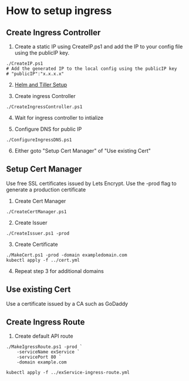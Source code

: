 # How to setup ingress


## Create Ingress Controller

1. Create a static IP using CreateIP.ps1 and add the IP to your config file using the publicIP key.
```
./CreateIP.ps1
# Add the generated IP to the local config using the publicIP key
# "publicIP":"x.x.x.x"
```

2. [Helm and Tiller Setup](./HelmSetup.md)

3. Create ingress Controller
```
./CreateIngressController.ps1
```
4. Wait for ingress controller to intialize

5. Configure DNS for public IP
```
./ConfigureIngressDNS.ps1
```
6. Either goto "Setup Cert Manager" of "Use existing Cert"


## Setup Cert Manager
Use free SSL certificates issued by Lets Encrypt. Use the -prod flag to generate a production certificate

1. Create Cert Manager
```
./CreateCertManager.ps1
```
2. Create Issuer
```
./CreateIssuer.ps1 -prod
```

3. Create Certificate
```
./MakeCert.ps1 -prod -domain exampledomain.com
kubectl apply -f ../cert.yml
```

4. Repeat step 3 for additional domains

## Use existing Cert
Use a certificate issued by a CA such as GoDaddy


## Create Ingress Route

1. Create default API route
```
./MakeIgressRoute.ps1 -prod `
    -serviceName exService `
    -servicePort 80 `
    -domain example.com

kubectl apply -f ../exService-ingress-route.yml
```